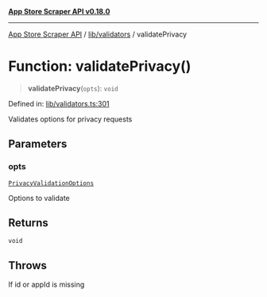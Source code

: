 [**App Store Scraper API v0.18.0**](../../../README.md)

***

[App Store Scraper API](../../../modules.md) / [lib/validators](../README.md) / validatePrivacy

# Function: validatePrivacy()

> **validatePrivacy**(`opts`): `void`

Defined in: [lib/validators.ts:301](https://github.com/facundoolano/app-store-scraper/blob/113d925388ad33c5af9077ca637c241f2bf7e574/lib/validators.ts#L301)

Validates options for privacy requests

## Parameters

### opts

[`PrivacyValidationOptions`](../interfaces/PrivacyValidationOptions.md)

Options to validate

## Returns

`void`

## Throws

If id or appId is missing
